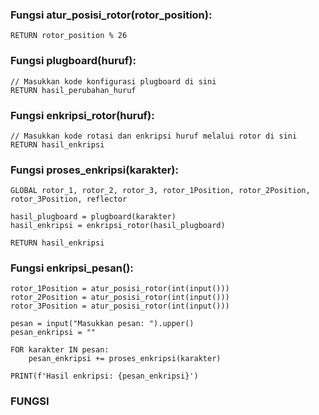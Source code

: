 ### Fungsi atur_posisi_rotor(rotor_position):
    RETURN rotor_position % 26

### Fungsi plugboard(huruf):
    // Masukkan kode konfigurasi plugboard di sini
    RETURN hasil_perubahan_huruf

### Fungsi enkripsi_rotor(huruf):
    // Masukkan kode rotasi dan enkripsi huruf melalui rotor di sini
    RETURN hasil_enkripsi

### Fungsi proses_enkripsi(karakter):
    GLOBAL rotor_1, rotor_2, rotor_3, rotor_1Position, rotor_2Position, rotor_3Position, reflector

    hasil_plugboard = plugboard(karakter)
    hasil_enkripsi = enkripsi_rotor(hasil_plugboard)

    RETURN hasil_enkripsi

### Fungsi enkripsi_pesan():
    rotor_1Position = atur_posisi_rotor(int(input()))
    rotor_2Position = atur_posisi_rotor(int(input()))
    rotor_3Position = atur_posisi_rotor(int(input()))

    pesan = input("Masukkan pesan: ").upper()
    pesan_enkripsi = ""

    FOR karakter IN pesan:
        pesan_enkripsi += proses_enkripsi(karakter)

    PRINT(f'Hasil enkripsi: {pesan_enkripsi}')

### FUNGSI
